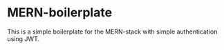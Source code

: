 # MERN-boilerplate

This is a simple boilerplate for the MERN-stack with simple authentication using JWT.
